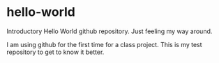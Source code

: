 # hello-world
Introductory Hello World github repository. Just feeling my way around. 

I am using github for the first time for a class project. This is my test repository to get to know it better.  
